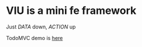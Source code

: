 VIU is a mini fe framework
====

Just *DATA* down, *ACTION* up

TodoMVC demo is [here](http://candysunplus.github.io/viu/demo.html)
